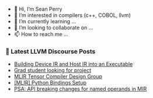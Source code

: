 - 👋 Hi, I’m Sean Perry
- 👀 I’m interested in compilers (c++, COBOL, llvm)
- 🌱 I’m currently learning ...
- 💞️ I’m looking to collaborate on ...
- 📫 How to reach me ...

<!---
s66perry/s66perry is a ✨ special ✨ repository because its `README.md` (this file) appears on your GitHub profile.
You can click the Preview link to take a look at your changes.
--->
### 📕 Latest LLVM Discourse Posts

<!-- DISCOURSE-LLVM:START -->
- [Building Device IR and Host IR into an Executable](https://discourse.llvm.org/t/building-device-ir-and-host-ir-into-an-executable/84384#post_5)
- [Grad student looking for project](https://discourse.llvm.org/t/grad-student-looking-for-project/84468#post_5)
- [MLIR Tensor Compiler Design Group](https://discourse.llvm.org/t/mlir-tensor-compiler-design-group/84386#post_15)
- [[MLIR] Python Bindings Setup](https://discourse.llvm.org/t/mlir-python-bindings-setup/84440#post_4)
- [PSA: API breaking changes for named operands in MIR](https://discourse.llvm.org/t/psa-api-breaking-changes-for-named-operands-in-mir/84475#post_1)
<!-- DISCOURSE-LLVM:END -->

